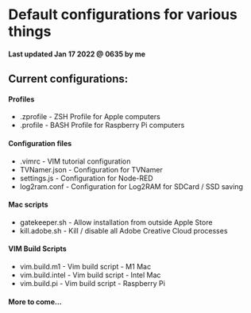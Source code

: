 # Default configurations for various things

#### Last updated Jan 17 2022 @ 0635 by me

## Current configurations:

#### Profiles 
* .zprofile                     - ZSH Profile for Apple computers
* .profile                      - BASH Profile for Raspberry Pi computers

#### Configuration files
* .vimrc                        - VIM tutorial configuration
* TVNamer.json                  - Configuration for TVNamer
* settings.js                   - Configuration for Node-RED 
* log2ram.conf                  - Configuration for Log2RAM for SDCard / SSD saving

#### Mac scripts
* gatekeeper.sh                 - Allow installation from outside Apple Store
* kill.adobe.sh                 - Kill / disable all Adobe Creative Cloud processes
 
#### VIM Build Scripts
* vim.build.m1                  - Vim build script - M1 Mac
* vim.build.intel               - Vim build script - Intel Mac
* vim.build.pi                  - Vim build script - Raspberry Pi
 
#### More to come...

